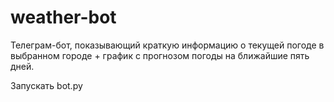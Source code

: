# weather-bot
Телеграм-бот, показывающий краткую информацию о текущей погоде в выбранном городе + график с прогнозом погоды на ближайшие пять дней.

Запускать bot.py
